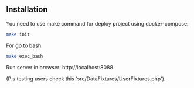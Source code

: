 ## Installation

You need to use make command for deploy project using docker-compose:

```bash
make init
```

For go to bash:

```bash
make exec_bash
```

Run server in browser: http://localhost:8088

(P.s testing users check this 'src/DataFixtures/UserFixtures.php').